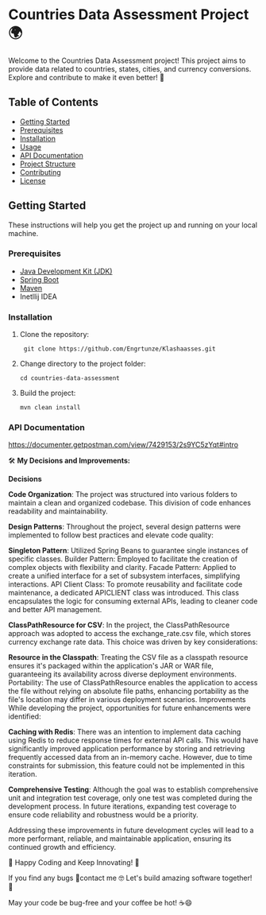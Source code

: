 # Countries Data Assessment Project 🌍

Welcome to the Countries Data Assessment project! This project aims to provide data related to countries, states, cities, and currency conversions. Explore and contribute to make it even better! 🚀

## Table of Contents

- [Getting Started](#getting-started)
- [Prerequisites](#prerequisites)
- [Installation](#installation)
- [Usage](#usage)
- [API Documentation](#api-documentation)
- [Project Structure](#project-structure)
- [Contributing](#contributing)
- [License](#license)

## Getting Started

These instructions will help you get the project up and running on your local machine.

### Prerequisites

- [Java Development Kit (JDK)](https://www.oracle.com/java/technologies/javase-downloads.html)
- [Spring Boot](https://spring.io/projects/spring-boot)
- [Maven](https://maven.apache.org/)
- Inetllij IDEA

### Installation

1. Clone the repository:

   ```shell
    git clone https://github.com/Engrtunze/Klashaasses.git
   ```

2. Change directory to the project folder:

   ```shell
   cd countries-data-assessment
   ```

3. Build the project:

   ```shell
   mvn clean install
   ```


### API Documentation

https://documenter.getpostman.com/view/7429153/2s9YC5zYqt#intro

🛠️ **My Decisions and Improvements:**


**Decisions**

**Code Organization**: The project was structured into various folders to maintain a clean and organized codebase. This division of code enhances readability and maintainability.

**Design Patterns**: Throughout the project, several design patterns were implemented to follow best practices and elevate code quality:

**Singleton Pattern**: Utilized Spring Beans to guarantee single instances of specific classes.
Builder Pattern: Employed to facilitate the creation of complex objects with flexibility and clarity.
Facade Pattern: Applied to create a unified interface for a set of subsystem interfaces, simplifying interactions.
API Client Class: To promote reusability and facilitate code maintenance, a dedicated APICLIENT class was introduced. This class encapsulates the logic for consuming external APIs, leading to cleaner code and better API management.

**ClassPathResource for CSV**: In the project, the ClassPathResource approach was adopted to access the exchange_rate.csv file, which stores currency exchange rate data. This choice was driven by key considerations:

**Resource in the Classpath**: Treating the CSV file as a classpath resource ensures it's packaged within the application's JAR or WAR file, guaranteeing its availability across diverse deployment environments.
Portability: The use of ClassPathResource enables the application to access the file without relying on absolute file paths, enhancing portability as the file's location may differ in various deployment scenarios.
Improvements
While developing the project, opportunities for future enhancements were identified:

**Caching with Redis**: There was an intention to implement data caching using Redis to reduce response times for external API calls. This would have significantly improved application performance by storing and retrieving frequently accessed data from an in-memory cache. However, due to time constraints for submission, this feature could not be implemented in this iteration.

**Comprehensive Testing**: Although the goal was to establish comprehensive unit and integration test coverage, only one test was completed during the development process. In future iterations, expanding test coverage to ensure code reliability and robustness would be a priority.

Addressing these improvements in future development cycles will lead to a more performant, reliable, and maintainable application, ensuring its continued growth and efficiency.


🚀 Happy Coding and Keep Innovating! 🌟

If you find any bugs 🐛contact me 🤓 Let's build amazing software together! 🤖

May your code be bug-free and your coffee be hot! ☕😄
